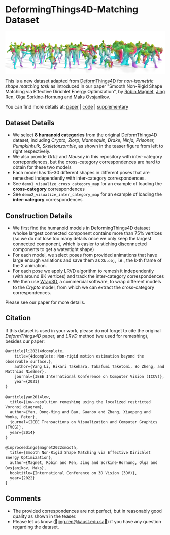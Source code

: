 # DeformingThings4D-Matching Dataset
 
<p>
<img align="center"  src="./img/deform4d_dt.jpg" width="1000">
</p>

This is a new dataset adapted from [DeformThings4D](https://github.com/rabbityl/DeformingThings4D) for *non-isometric shape matching task* as introduced in our paper "Smooth Non-Rigid Shape Matching via Effective Dirichlet Energy Optimization",
by [Robin Magnet](http://www.lix.polytechnique.fr/Labo/Robin.Magnet/), [Jing Ren](https://ren-jing.com/), [Olga Sorkine-Hornung](https://igl.ethz.ch/people/sorkine/)
and [Maks Ovsjanikov](http://www.lix.polytechnique.fr/~maks/).

You can find more details at: [paper]() | [code]() | [supplementary]()

## Dataset Details
- We select **8 humanoid categories** from the original DeformThings4D dataset, including *Crypto, Zlorp, Mannequin,  Drake, Ninja, Prisoner, Pumpkinhulk, Skeletonzombie*, as shown in the teaser figure from left to right respectively. 
- We also provide *Ortiz* and *Mousey* in this repository with inter-category correpondences, but the cross-category correspondences are hard to obtain for these two models
- Each model has 15-30 different shapes in different poses that are remeshed independently with inter-category correspondences. 
- See ```demo1_visualize_cross_category_map``` for an example of loading the **cross-category** correspondences
- See ```demo2_visualize_inter_category_map``` for an example of loading the **inter-category** correspondences


## Construction Details
- We first find the humanoid models in DeformingThings4D dataset wholse largest connected component contains more than 75% vertices (so we do not lose too many details once we only keep the largest connected component, which is easier to stiching disconnected components to get a watertight shape)
- For each model, we select poses from provided animations that have large enough variations and save them as ```Xk.obj```, i.e., the k-th frame of the X animation.
- For each pose we apply LRVD algorithm to remesh it independently (with around 8K vertices) and track the inter-category correspondences
- We then use [Wrap3D](https://www.russian3dscanner.com/), a commercial software, to wrap different models to the *Crypto* model, from which we can extract the cross-category correspondences.

Please see our paper for more details.

## Citation
If this dataset is used in your work, please do not forget to cite the original *DeformThings4D* paper, and *LRVD* method (we used for remeshing), besides our paper:

```
@article{li20214dcomplete, 
    title={4dcomplete: Non-rigid motion estimation beyond the observable surface.}, 
    author={Yang Li, Hikari Takehara, Takafumi Taketomi, Bo Zheng, and Matthias Nießner},
    journal={IEEE International Conference on Computer Vision (ICCV)},
    year={2021}
}

@article{yan2014low,
  title={Low-resolution remeshing using the localized restricted Voronoi diagram},
  author={Yan, Dong-Ming and Bao, Guanbo and Zhang, Xiaopeng and Wonka, Peter},
  journal={IEEE Transactions on Visualization and Computer Graphics (TVCG)},
  year={2014}
}

@inproceedings{magnet2022smooth,
  title={Smooth Non-Rigid Shape Matching via Effective Dirichlet Energy Optimization},
  author={Magnet, Robin and Ren, Jing and Sorkine-Hornung, Olga and Ovsjanikov, Maks},
  booktitle={International Conference on 3D Vision (3DV)},
  year={2022}
}

```

## Comments
- The provided correspondences are not perfect, but in reasonably good quality as shown in the teaser.
- Please let us know (🐼jing.ren@kaust.edu.sa🐼) if you have any question regarding the dataset.
